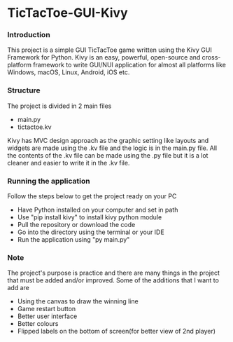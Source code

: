 # TicTacToe-GUI-Kivy

### Introduction

This project is a simple GUI TicTacToe game written using the Kivy GUI Framework for Python.
Kivy is an easy, powerful, open-source and cross-platform framework to write GUI/NUI application for almost all platforms like Windows, macOS, Linux, Android, iOS etc.

### Structure

The project is divided in 2 main files

- main.py
- tictactoe.kv

Kivy has MVC design approach as the graphic setting like layouts and widgets are made using the .kv file and the logic is in the main.py file.
All the contents of the .kv file can be made using the .py file but it is a lot cleaner and easier to write it in the .kv file.

### Running the application

Follow the steps below to get the project ready on your PC

- Have Python installed on your computer and set in path
- Use "pip install kivy" to install kivy python module
- Pull the repository or download the code
- Go into the directory using the terminal or your IDE
- Run the application using "py main.py"

### Note

The project's purpose is practice and there are many things in the project that must be added and/or improved.
Some of the additions that I want to add are 
- Using the canvas to draw the winning line
- Game restart button
- Better user interface
- Better colours
- Flipped labels on the bottom of screen(for better view of 2nd player)

